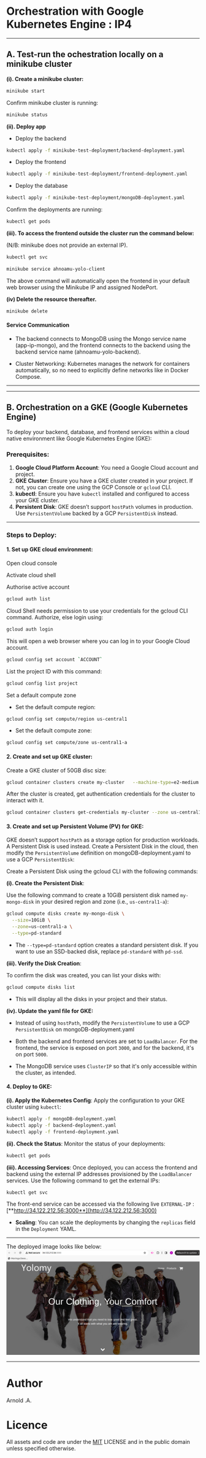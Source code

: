 
# Orchestration with Google Kubernetes Engine : IP4

---
## A. Test-run the ochestration locally on a minikube cluster

**(i). Create a minikube cluster:**

```sh
minikube start
```

Confirm minikube cluster is running:
```sh
minikube status
```

**(ii). Deploy app**

- Deploy the backend

```sh
kubectl apply -f minikube-test-deployment/backend-deployment.yaml
```

- Deploy the frontend
	
```sh
kubectl apply -f minikube-test-deployment/frontend-deployment.yaml
```

- Deploy the database

```sh
kubectl apply -f minikube-test-deployment/mongoDB-deployment.yaml
```


Confirm the deployments are running:	
```sh
kubectl get pods
```


**(iii). To access the frontend outside the cluster run the command below:**

(N/B: minikube does not provide an external IP). 

```sh
kubectl get svc
```

```sh
minikube service ahnoamu-yolo-client 
```
The above command will automatically open the frontend in your default web browser using the Minikube IP and assigned NodePort.


**(iv) Delete the resource thereafter.**

```sh
minikube delete 
```
 

#### Service Communication 
- The backend connects to MongoDB using the Mongo service name (app-ip-mongo), and the frontend connects to the backend using the backend service name (ahnoamu-yolo-backend).

- Cluster Networking: Kubernetes manages the network for containers automatically, so no need to explicitly define networks like in Docker Compose.


--------------------------------------------------------------------------------------------------------



-------------------------------------------------------------------------------------------------------- 

## B. Orchestration on a GKE (Google Kubernetes Engine)

To deploy your backend, database, and frontend services within a cloud native environment like Google Kubernetes Engine (GKE):

### Prerequisites:

1. **Google Cloud Platform Account**: You need a Google Cloud account and project.
2. **GKE Cluster**: Ensure you have a GKE cluster created in your project. If not, you can create one using the GCP Console or `gcloud` CLI.
3. **kubectl**: Ensure you have `kubectl` installed and configured to access your GKE cluster.
4. **Persistent Disk**: GKE doesn’t support `hostPath` volumes in production. Use `PersistentVolume` backed by a GCP `PersistentDisk` instead.

---

### Steps to Deploy:

#### 1. Set up GKE cloud environment:

Open cloud console

Activate cloud shell

Authorise active account
```bash
gcloud auth list
```
Cloud Shell needs permission to use your credentials for the gcloud CLI command. Authorize, else login using:
   
```bash
gcloud auth login
```
This will open a web browser where you can log in to your Google Cloud account.

```bash
gcloud config set account `ACCOUNT`
```
	
List the project ID with this command:
```bash	
gcloud config list project	
```

Set a default compute zone

- Set the default compute region:

```bash
gcloud config set compute/region us-central1	
```
- Set the default compute zone:
```bash
gcloud config set compute/zone us-central1-a
```


#### 2. Create and set up GKE cluster:

Create a GKE cluster of 50GB disc size:
   
```bash
gcloud container clusters create my-cluster   --machine-type=e2-medium   --zone us-central1-a   --disk-type pd-standard   --disk-size 50GB
```

After the cluster is created, get authentication credentials for the cluster to interact with it.

```bash
gcloud container clusters get-credentials my-cluster --zone us-central1-a
```


#### 3. Create and set up Persistent Volume (PV) for GKE:
   
GKE doesn’t support `hostPath` as a storage option for production workloads. A Persistent Disk is used instead. 
Create a Persistent Disk in the cloud, then modify the `PersistentVolume` definition on mongoDB-deployment.yaml to use a GCP `PersistentDisk`:


Create a Persistent Disk using the gcloud CLI with the following commands:

**(i). Create the Persistent Disk**:

Use the following command to create a 10GiB persistent disk named `my-mongo-disk` in your desired region and zone (i.e., `us-central1-a`):

```bash
gcloud compute disks create my-mongo-disk \
  --size=10GiB \
  --zone=us-central1-a \
  --type=pd-standard
```

- The `--type=pd-standard` option creates a standard persistent disk. If you want to use an SSD-backed disk, replace `pd-standard` with `pd-ssd`.


**(iii). Verify the Disk Creation**:

To confirm the disk was created, you can list your disks with:

```bash
gcloud compute disks list
```
- This will display all the disks in your project and their status.

**(iv). Update the yaml file for GKE:**

- Instead of using `hostPath`, modify the `PersistentVolume` to use a GCP `PersistentDisk` on mongoDB-deployment.yaml

- Both the backend and frontend services are set to `LoadBalancer`. For the frontend, the service is exposed on port `3000`, and for the backend, it's on port `5000`.

- The MongoDB service uses `ClusterIP` so that it's only accessible within the cluster, as intended.



#### 4. Deploy to GKE:

**(i). Apply the Kubernetes Config**:
Apply the configuration to your GKE cluster using `kubectl`:

```bash
kubectl apply -f mongoDB-deployment.yaml
kubectl apply -f backend-deployment.yaml
kubectl apply -f frontend-deployment.yaml
```

**(ii). Check the Status**:
Monitor the status of your deployments:

```bash
kubectl get pods
```

**(iii). Accessing Services**:
Once deployed, you can access the frontend and backend using the external IP addresses provisioned by the `LoadBalancer` services. Use the following command to get the external IPs:

```bash
kubectl get svc
```
   
The front-end service can be accessed via the following live `EXTERNAL-IP` : [**http://34.122.212.56:3000**](http://34.122.212.56:3000)


- **Scaling**: You can scale the deployments by changing the `replicas` field in the `Deployment` YAML.

-------------------------------------------------------------------------------------------------------- 

The deployed image looks like below:
![Yolo front-end](./front-end-image.png?raw=true)

-------------------------------------------------------------------------------------------------------- 

# Author
Arnold .A.


# Licence
All assets and code are under the [MIT](https://choosealicense.com/licenses/mit/) LICENSE and in the public domain unless specified otherwise.



